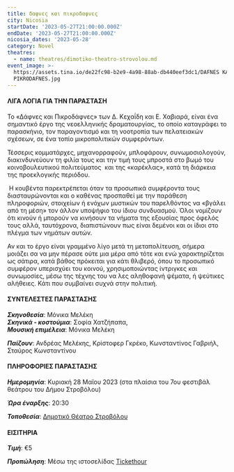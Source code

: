 ```yaml
---
title: δαφνες και πικροδαφνες
city: Nicosia
startDate: '2023-05-27T21:00:00.000Z'
endDate: '2023-05-27T21:00:00.000Z'
nicosia_dates: '2023-05-28'
category: Novel
theatres:
  - name: theatres/dimotiko-theatro-strovolou.md
event_image: >-
  https://assets.tina.io/de22fc98-b2e9-4a98-88ab-db440eef3dc1/DAFNES KAI
  PIKRODAFNES.jpg
---
```


#### ΛΙΓΑ ΛΟΓΙΑ ΓΙΑ ΤΗΝ ΠΑΡΑΣΤΑΣΗ

Το «Δάφνες και Πικροδάφνες» των Δ. Κεχαΐδη και Ε. Χαβιαρά, είναι ένα σημαντικό έργο της νεοελληνικής δραματουργίας, το οποίο καταγράφει το παρασκήνιο, τον παραγοντισμό και τη νοοτροπία των πελατειακών σχέσεων, σε ένα τοπίο μικροπολιτικών συμφερόντων.

Τέσσερις κομματάρχες, μηχανορραφούν, μπλοφάρουν, συνωμοσιολογούν, διακινδυνεύουν τη φιλία τους και την τιμή τους μπροστά στο βωμό του κοινοβουλευτικού πολιτεύματος  και της «καρέκλας», κατά τη διάρκεια της προεκλογικής περιόδου.

 Η κουβέντα παρεκτρέπεται όταν τα προσωπικά συμφέροντα τους διασταυρώνονται και ο καθένας προσπαθεί με την παράθεση πληροφοριών, στοιχείων ή ενόχων μυστικών του παρελθόντος να «βγάλει από τη μέση» τον άλλον υποψήφιο του ίδιου συνδυασμού. Όλοι νομίζουν ότι κινούν ή μπορούν να κινήσουν τα νήματα της εξουσίας προς όφελός τους αλλά, ταυτόχρονα, διαπιστώνουν πως είναι δεμένοι και οι ίδιοι στο πλέγμα των νημάτων αυτών.

Αν και το έργο είναι γραμμένο λίγο μετά τη μεταπολίτευση, σήμερα μοιάζει σα να μην πέρασε ούτε μια μέρα από τότε και ενώ χαρακτηρίζεται ως σάτιρα, κατά βάθος πρόκειται για κάτι θλιβερό, όπου το προσωπικό συμφέρον υπερισχύει του κοινού, χρησιμοποιώντας ίντριγκες και συνωμοσίες, μέσω της τέχνης του να λες αληθοφανή ψέματα, ή ψεύτικες αλήθειες. Κάτι που συμβαίνει συχνά στην πολιτική.

#### ΣΥΝΤΕΛΕΣΤΕΣ ΠΑΡΑΣΤΑΣΗΣ

***Σκηνοθεσία***: Μόνικα Μελέκη\
***Σκηνικά - κοστούμια***: Σοφία Χατζήπαπα,\
***Μουσική επιμέλεια***: Μόνικα Μελέκη

***Παίζουν***: Ανδρέας Μελέκης, Κρίστοφερ Γκρέκο, Κωνσταντίνος Γαβριήλ, Σταύρος Κωνσταντίνου

#### ΠΛΗΡΟΦΟΡΙΕΣ ΠΑΡΑΣΤΑΣΗΣ

***Ημερομηνία***: Κυριακή 28 Μαϊου 2023 (στα πλαίσια του 7ου φεστιβάλ θεάτρου του Δήμου Στροβόλου)

***Ώρα έναρξης***: 20:30

***Τοποθεσία***: [Δημοτικό Θέατρο Στροβόλου](?#map "")

#### ΕΙΣΙΤΗΡΙΑ

***Τιμή***: €5

***Προπώληση***: Μέσω της ιστοσελίδας [Tickethour](https://shop.tickethour.com/showEventInformation.html?idEvent=4211 "")
